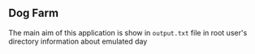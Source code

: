 ## Dog Farm

The main aim of this application is show in `output.txt` file in root user's directory 
information about emulated day